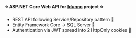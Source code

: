 ﻿#### :star: ASP.NET Core Web API for <a href=https://github.com/KonradBralewski/Idunno>Idunno</a> project :star:

* REST API following Service/Repository pattern :purple_heart:
* Entity Framework Core -> SQL Server :purple_heart:
* Authentication via JWT spread into 2 HttpOnly cookies :purple_heart: